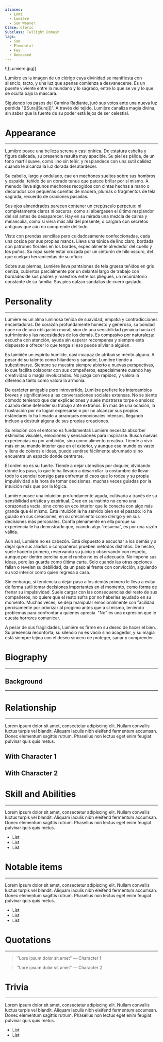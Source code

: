 ```yaml
---
aliases:
  - Lumi
  - Lumière
  - Sun Weaver
Clase: Cleric
Subclass: Twilight Domain
tags:
  - Sun
  - Elemental
  - Fey
  - Deceased
---
```

![[Lumière.jpg]]

Lumière es la imagen de un clérigo cuya divinidad se manifiesta con silencio, tacto, y una luz que apenas comienza a desvanecerse. Es un puente viviente entre lo mundano y lo sagrado, entre lo que se ve y lo que se oculta bajo la máscara.

Siguiendo los pasos del Camino Radiante, juró sus votos ante una nueva luz perdida "[[Suraj|Suraj]]". A través del tejido, Lumière canaliza magia divina, sin saber que la fuente de su poder está lejos de ser celestial.

# Appearance
---
Lumière posee una belleza serena y casi onírica. De estatura esbelta y figura delicada, su presencia resulta muy apacible. Su piel es pálida, de un tono marfil suave, como lino sin teñir, y resplandece con una sutil calidez cuando le alcanza la luz dorada del atardecer.

Su cabello, largo y ondulado, cae en mechones sueltos sobre sus hombros y espalda, teñido de un dorado tenue que parece brillar por sí mismo. A menudo lleva algunos mechones recogidos con cintas hechas a mano o decorados con pequeñas cuentas de madera, plumas o fragmentos de tela sagrada, recuerdo de oraciones pasadas.

Sus ojos almendrados parecen contener un crepúsculo perpetuo: ni completamente claros ni oscuros, como si albergasen el último resplandor del sol antes de desaparecer. Hay en su mirada una mezcla de calma y melancolía, como si viera más allá del presente, o cargara con secretos antiguos que aún no comprende del todo.

Viste con prendas sencillas pero cuidadosamente confeccionadas, cada una cosida por sus propias manos. Lleva una túnica de lino claro, bordada con patrones florales en los bordes, especialmente alrededor del cuello y los puños. Su ropa suele estar cruzada por un cinturón de hilo oscuro, del que cuelgan herramientas de su oficio.

Sobre sus piernas, Lumière lleva pantalones de tela gruesa teñidos en gris ceniza, cubiertos parcialmente por un delantal largo de trabajo con bordados de sus padres y maestros entre los pliegues, un recordatorio constante de su familia. Sus pies calzan sandalias de cuero gastado.
# Personality
---
Lumière es un alma luminosa teñida de suavidad, empatía y contradicciones encantadoras. De corazón profundamente honesto y generoso, su bondad nace no de una obligación moral, sino de una sensibilidad genuina hacia el sufrimiento y las necesidades de los demás. Es compasivo por naturaleza: escucha con atención, ayuda sin esperar recompensa y siempre está dispuesto a ofrecer lo que tenga si eso puede aliviar a alguien.

Es también un espíritu humilde, casi incapaz de atribuirse mérito alguno. A pesar de su talento como hilandero y sanador, Lumière tiende a subestimarse. Siempre se muestra siempre abierto a nuevas perspectivas, lo que facilita colaborar con sus compañeros, especialmente cuando hay creatividad o magia involucradas. No juzga con rapidez, y valora la diferencia tanto como valora la armonía.

De carácter amigable pero introvertido, Lumière prefiere los intercambios breves y significativos a las conversaciones sociales extensas. No se siente cómodo teniendo que dar explicaciones y suele mostrarse torpe o ansioso cuando debe defender su trabajo ante extraños. En más de una ocasión, la frustración por no lograr expresarse o por no alcanzar sus propios estándares lo ha llevado a arranques emocionales intensos, llegando incluso a destruir alguna de sus propias creaciones.

Su relación con el entorno es fundamental: Lumière necesita absorber estímulos visuales, emociones y sensaciones para inspirarse. Busca nuevas experiencias no por ambición, sino como alimento creativo. Tiende a vivir más en su mundo interior que en el exterior, y aunque ese mundo es vasto y lleno de colores e ideas, puede sentirse fácilmente abrumado si no encuentra un espacio donde centrarse.

El orden no es su fuerte. Tiende a dejar utensilios por doquier, olvidando dónde los puso, lo que lo ha llevado a desarrollar la costumbre de llevar todo lo esencial consigo para enfrentar el caos que lo rodea y su propia impulsividad a la hora de tomar decisiones, muchas veces guiadas por la intuición más que por la lógica.

Lumière posee una intuición profundamente aguda, cultivada a través de su sensibilidad artística y espiritual. Cree en su instinto no como una corazonada vacía, sino como un eco interior que le conecta con algo más grande que él mismo. Esta intuición le ha servido bien en el pasado: lo ha guiado en sus creaciones, en su crecimiento como clérigo y en sus decisiones más personales. Confía plenamente en ella porque su experiencia le ha demostrado que, cuando algo “resuena”, es por una razón válida.

Aun así, Lumière no es cabezón. Está dispuesto a escuchar a los demás y a dejar que sus aliados o compañeros prueben métodos distintos. De hecho, suele hacerlo primero, reservando su juicio y observando con respeto, aunque por dentro perciba que el rumbo no es el adecuado. No impone sus ideas, pero las guarda como última carta. Solo cuando las otras opciones fallan o revelan su debilidad, da un paso al frente con convicción, siguiendo su voz interior como quien regresa a casa.

Sin embargo, si tendencia a dejar paso a los demás primero le lleva a evitar de forma sutil tomar decisiones importantes en el momento, como forma de frenar su impulsividad. Suele cargar con las consecuencias del resto de sus compañeros, no quiere que el resto sufra por no haberles ayudado en su momento. Muchas veces, se deja manipular emocionalmente con facilidad percisamente por priorizar al progimo antes que a sí mismo, teniendo problemas para confrontar a quienes aprecia. "No" es una expresión que le cuesta horrores comunicar.

A pesar de sus fragilidades, Lumière es firme en su deseo de hacer el bien. Su presencia reconforta, su silencio no es vacío sino acogedor, y su magia está siempre tejida con el deseo sincero de proteger, sanar y comprender.
# Biography
---
## Background
---


# Relationship
---
Lorem ipsum dolor sit amet, consectetur adipiscing elit. Nullam convallis luctus turpis vel blandit. Aliquam iaculis nibh eleifend fermentum accumsan. Donec elementum sagittis rutrum. Phasellus non lectus eget enim feugiat pulvinar quis quis metus.

## With Character 1

## With Character 2

# Skill and Abilities
---
Lorem ipsum dolor sit amet, consectetur adipiscing elit. Nullam convallis luctus turpis vel blandit. Aliquam iaculis nibh eleifend fermentum accumsan. Donec elementum sagittis rutrum. Phasellus non lectus eget enim feugiat pulvinar quis quis metus.

- List
- List
- List
# Notable items
---
Lorem ipsum dolor sit amet, consectetur adipiscing elit. Nullam convallis luctus turpis vel blandit. Aliquam iaculis nibh eleifend fermentum accumsan. Donec elementum sagittis rutrum. Phasellus non lectus eget enim feugiat pulvinar quis quis metus.

- List
- List
- List
# Quotations
---
>"Lore ipsum dolor sit amet" — Character 1

>"Lore ipsum dolor sit amet" — Character 2

# Trivia
---
Lorem ipsum dolor sit amet, consectetur adipiscing elit. Nullam convallis luctus turpis vel blandit. Aliquam iaculis nibh eleifend fermentum accumsan. Donec elementum sagittis rutrum. Phasellus non lectus eget enim feugiat pulvinar quis quis metus.

- List
- List